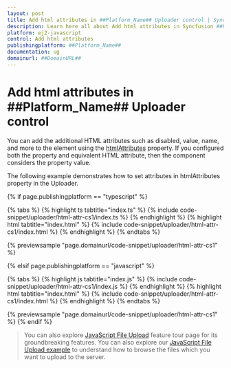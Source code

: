 ```yaml
---
layout: post
title: Add html attributes in ##Platform_Name## Uploader control | Syncfusion
description: Learn here all about Add html attributes in Syncfusion ##Platform_Name## Uploader control of Syncfusion Essential JS 2 and more.
platform: ej2-javascript
control: Add html attributes 
publishingplatform: ##Platform_Name##
documentation: ug
domainurl: ##DomainURL##
---
```


# Add html attributes in ##Platform_Name## Uploader control

You can add the additional HTML attributes such as disabled, value, name, and more to the element using the [htmlAttributes](../../api/uploader/#htmlAttributes) property. If you configured both the property and equivalent HTML attribute, then the component considers the property value.

The following example demonstrates how to set attributes in htmlAttributes property in the Uploader.

{% if page.publishingplatform == "typescript" %}

 {% tabs %}
{% highlight ts tabtitle="index.ts" %}
{% include code-snippet/uploader/html-attr-cs1/index.ts %}
{% endhighlight %}
{% highlight html tabtitle="index.html" %}
{% include code-snippet/uploader/html-attr-cs1/index.html %}
{% endhighlight %}
{% endtabs %}
        
{% previewsample "page.domainurl/code-snippet/uploader/html-attr-cs1" %}

{% elsif page.publishingplatform == "javascript" %}

{% tabs %}
{% highlight js tabtitle="index.js" %}
{% include code-snippet/uploader/html-attr-cs1/index.js %}
{% endhighlight %}
{% highlight html tabtitle="index.html" %}
{% include code-snippet/uploader/html-attr-cs1/index.html %}
{% endhighlight %}
{% endtabs %}

{% previewsample "page.domainurl/code-snippet/uploader/html-attr-cs1" %}
{% endif %}

> You can also explore [JavaScript File Upload](https://www.syncfusion.com/javascript-ui-controls/js-file-upload) feature tour page for its groundbreaking features. You can also explore our [JavaScript File Upload example](https://ej2.syncfusion.com/demos/#/material/uploader/default.html) to understand how to browse the files which you want to upload to the server.